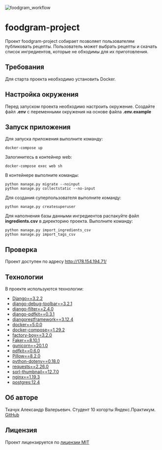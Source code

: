 ![foodgram_workflow](https://github.com/AleksandrTka4uk/foodgram-project/actions/workflows/foodgram_workflow.yml/badge.svg)

# foodgram-project
Проект foodgram-project собирает позволяет пользователям публиковать рецепты.
Пользователь может выбрать рецепты и скачать список ингредиентов, которые не обходимы
для их приготовления.

## Требования
Для старта проекта необходимо установить Docker.

## Настройка окружения
Перед запуском проекта необходимо настроить окружение. 
Создайте файл **.env** с переменными окружения на основе файла **.env.example**

## Запуск приложения

Для запуска приложения выполните команду:

 ``` 
docker-compose up
 ``` 

Залогинитесь в контейнер web:
 ``` 
docker-compose exec web sh
 ``` 
В контейнере выполните команды:
 ``` 
python manage.py migrate --noinput 
python manage.py collectstatic --no-input 
 ``` 
Для создания суперпользователя выполните команду:
 ``` 
python manage.py createsuperuser 
 ``` 

Для наполнения базы данными ингредиентов распакуйте файл **ingredients.csv** 
в директорию проекта. Выполните команду:

```
python manage.py import_ingredients_csv
python manage.py import_tags_csv
```

## Проверка
Проект доступен по адресу http://178.154.194.71/

## Технологии
В проекте используются технологии:

- [Django==3.2.2](https://www.djangoproject.com/)
- [django-debug-toolbar==3.2.1](https://django-debug-toolbar.readthedocs.io/en/latest/)
- [django-filter==2.4.0](https://django-filter.readthedocs.io/en/stable/)
- [django-pdfkit==0.3.1](https://django-pdfkit.readthedocs.io/en/latest/)
- [djangorestframework==3.12.4](https://www.django-rest-framework.org/)
- [docker==5.0.0](https://docs.docker.com/)
- [docker-compose==1.29.2](https://docs.docker.com/)
- [factory-boy==3.2.0](https://factoryboy.readthedocs.io/)
- [Faker==8.10.1](https://faker.readthedocs.io/en/master/)
- [gunicorn==20.1.0](https://gunicorn.org/)
- [pdfkit==0.6.0](https://pdfkit.org/)
- [Pillow==8.2.0](https://pillow.readthedocs.io/)
- [python-dotenv==0.18.0](https://pypi.org/project/python-dotenv/)
- [requests==2.26.0](https://docs.python-requests.org/)
- [sorl-thumbnail==12.7.0](https://sorl-thumbnail.readthedocs.io/en/latest/)
- [nginx==1.19.3](https://nginx.org/ru/)
- [postgres:12.4](https://www.postgresql.org/)

## Об авторе
Ткачук Александр Валерьевич. Студент 10 когорты Яндекc.Практикум.
[GitHub](https://github.com/AleksandrTka4uk/)

## Лицензия
Проект лицензируется по [лицензии MIT](https://opensource.org/licenses/MIT)